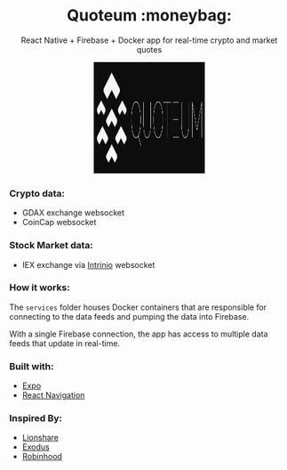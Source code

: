 <div align="center">
  <h1>Quoteum :moneybag:</h1>
  <p>React Native + Firebase + Docker app for real-time crypto and market quotes</p>
  <img src="/app/src/assets/icons/logo_name_black_770x220.png" alt="Quoteum Logo" height="200" width="200"/>
</div>

### Crypto data:
- GDAX exchange websocket
- CoinCap websocket

### Stock Market data:
- IEX exchange via [Intrinio](https://intrinio.com/) websocket

### How it works:
The `services` folder houses Docker containers that are responsible for connecting to the data feeds and pumping the data into Firebase.

With a single Firebase connection, the app has access to multiple data feeds that update in real-time.

### Built with:
- [Expo](https://expo.io/)
- [React Navigation](https://reactnavigation.org/)

### Inspired By:
- [Lionshare](https://lionshare.capital/)
- [Exodus](https://www.exodus.io/)
- [Robinhood](https://www.robinhood.com/)
